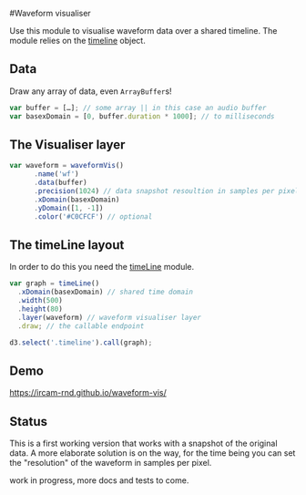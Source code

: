 #Waveform visualiser

Use this module to visualise waveform data over a shared timeline.
The module relies on the [timeline](https://github.com/Ircam-RnD/timeLine) object.

## Data
Draw any array of data, even `ArrayBuffer`s!

```js
var buffer = […]; // some array || in this case an audio buffer
var basexDomain = [0, buffer.duration * 1000]; // to milliseconds
```

## The Visualiser layer
```js
var waveform = waveformVis()
      .name('wf')
      .data(buffer)
      .precision(1024) // data snapshot resoultion in samples per pixel
      .xDomain(basexDomain)
      .yDomain([1, -1])
      .color('#C0CFCF') // optional
```

## The timeLine layout
In order to do this you need the [timeLine](https://github.com/Ircam-RnD/timeLine) module.
```js
var graph = timeLine()
  .xDomain(basexDomain) // shared time domain
  .width(500)
  .height(80)
  .layer(waveform) // waveform visualiser layer
  .draw; // the callable endpoint

d3.select('.timeline').call(graph);
```

## Demo

https://ircam-rnd.github.io/waveform-vis/

## Status

This is a first working version that works with a snapshot of the original data. A more elaborate solution is on the way, for the time being you can set the "resolution" of the waveform in samples per pixel.

work in progress, more docs and tests to come.